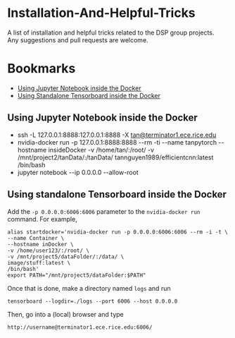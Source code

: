 # Installation-And-Helpful-Tricks
A list of installation and helpful tricks related to the DSP group projects. <br>
Any suggestions and pull requests are welcome. 

# Bookmarks
  * [Using Jupyter Notebook inside the Docker](#using-jupyter-notebook-inside-the-docker)
  * [Using Standalone Tensorboard inside the Docker](#using-standalone-tensorboard-inside-the-docker)
  
## Using Jupyter Notebook inside the Docker
  * ssh -L 127.0.0.1:8888:127.0.0.1:8888 -X tan@terminator1.ece.rice.edu
  * nvidia-docker run -p 127.0.0.1:8888:8888 --rm -ti --name tanpytorch --hostname insideDocker -v /home/tan/:/root/ -v /mnt/project2/tanData/:/tanData/ tannguyen1989/efficientcnn:latest /bin/bash
  * jupyter notebook --ip 0.0.0.0 --allow-root
  
## Using standalone Tensorboard inside the Docker
Add the `-p 0.0.0.0:6006:6006` parameter to the `nvidia-docker run` command. For example, 
```
alias startdocker='nvidia-docker run -p 0.0.0.0:6006:6006 --rm -i -t \
--name Container \
--hostname inDocker \
-v /home/user123/:/root/ \
-v /mnt/project5/dataFolder/:/data/ \
image/stuff:latest \
/bin/bash'
export PATH="/mnt/project5/dataFolder:$PATH"
```

Once that is done, make a directory named `logs` and run 
```
tensorboard --logdir=./logs --port 6006 --host 0.0.0.0
```
Then, go into a (local) browser and type 
```
http://username@terminator1.ece.rice.edu:6006/
```
